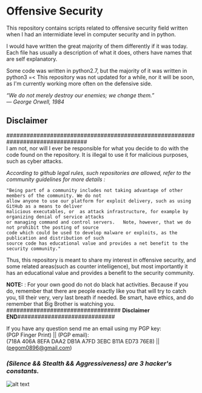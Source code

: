 # Offensive Security

This repository contains scripts related to offensive security field written when I had an intermidiate level in computer security and in python. 

I would have written the great majority of them differently if it was today.
Each file has usually a description of what it does, others have names that are self explanatory.

Some code was written in python2.7, but the majority of it was written in python3 =<
This repository was not updated for a while, nor it will be soon, as I'm currently working more often on the defensive side.  


*“We do not merely destroy our enemies; we change them.”*  
  *― George Orwell, 1984* 
    

## **Disclaimer**
################################################################################   
I am not, nor will I ever be responsible for what you decide to do with the code found on the repository. 
It is illegal to use it for malicious purposes, such as cyber attacks. 

*According to github legal rules, such repositories are allowed, refer to the community guidelines for more details :*  
 
```    
"Being part of a community includes not taking advantage of other members of the community. We do not      
allow anyone to use our platform for exploit delivery, such as using GitHub as a means to deliver  
malicious executables, or  as attack infrastructure, for example by organizing denial of service attacks     
or managing command and control servers.   Note, however, that we do not prohibit the posting of source     
code which could be used to develop malware or exploits, as the  publication and distribution of such     
source code has educational value and provides a net benefit to the security community."    
```  
 
Thus, this repository is meant to share my interest in offensive security, and some related areas(such as counter intelligence), but most importantly it has an educational value and provides a benefit to the security community.

**NOTE:** : For your own good do not do black hat activities. Because if you do, remember that there are people exactly like you that will try to catch you, till their very, very last breath if needed. Be smart, have ethics, and do remember that Big Brother is watching you.  
################################## **Disclaimer END**#############################

If you have any question send me an email using my PGP key:  
(PGP Finger Print) || (PGP email):  
(718A 406A 8EFA DAA2 DB1A  A7FD 3EBC B11A ED73 76E8) || (pegom0896@gmail.com)

### *(Silence && Stealth && Aggressiveness) are 3 hacker's constants.*  
 ![alt text](https://github.com/pegom96/OffensiveSecurity/blob/master/Pics/816dbe289357591bef82819613550c18.jpg)



